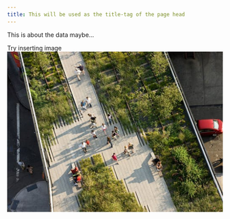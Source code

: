 ```yaml
---
title: This will be used as the title-tag of the page head
---
```

This is about the data maybe...

Try inserting image
![a park](qo6tkt9k10kkiylf.jpg)

